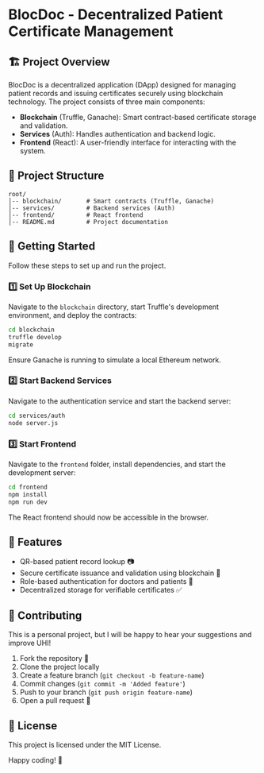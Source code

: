 # BlocDoc - Decentralized Patient Certificate Management

## 🏗 Project Overview
BlocDoc is a decentralized application (DApp) designed for managing patient records and issuing certificates securely using blockchain technology. The project consists of three main components:

- **Blockchain** (Truffle, Ganache): Smart contract-based certificate storage and validation.
- **Services** (Auth): Handles authentication and backend logic.
- **Frontend** (React): A user-friendly interface for interacting with the system.

## 📂 Project Structure
```
root/
│-- blockchain/       # Smart contracts (Truffle, Ganache)
│-- services/         # Backend services (Auth)
│-- frontend/         # React frontend
│-- README.md         # Project documentation
```

## 🚀 Getting Started
Follow these steps to set up and run the project.

### 1️⃣ Set Up Blockchain
Navigate to the `blockchain` directory, start Truffle's development environment, and deploy the contracts:
```sh
cd blockchain
truffle develop
migrate
```
Ensure Ganache is running to simulate a local Ethereum network.

### 2️⃣ Start Backend Services
Navigate to the authentication service and start the backend server:
```sh
cd services/auth
node server.js
```

### 3️⃣ Start Frontend
Navigate to the `frontend` folder, install dependencies, and start the development server:
```sh
cd frontend
npm install
npm run dev
```
The React frontend should now be accessible in the browser.

## 🎯 Features
- QR-based patient record lookup 📷
- Secure certificate issuance and validation using blockchain 🔗
- Role-based authentication for doctors and patients 🔑
- Decentralized storage for verifiable certificates ✅

## 🤝 Contributing
This is a personal project, but I will be happy to hear your suggestions and improve UHI!
1. Fork the repository 📌
2. Clone the project locally
3. Create a feature branch (`git checkout -b feature-name`)
4. Commit changes (`git commit -m 'Added feature'`)
5. Push to your branch (`git push origin feature-name`)
6. Open a pull request 🎉

## 📜 License
This project is licensed under the MIT License.

Happy coding! 🚀
